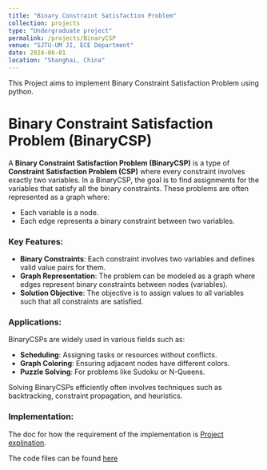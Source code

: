 ```yaml
---
title: "Binary Constraint Satisfaction Problem"
collection: projects
type: "Undergraduate project"
permalink: /projects/BinaryCSP
venue: "SJTU-UM JI, ECE Department"
date: 2024-06-01
location: "Shanghai, China"
---
```


This Project aims to implement Binary Constraint Satisfaction Problem using python.

# Binary Constraint Satisfaction Problem (BinaryCSP)

A **Binary Constraint Satisfaction Problem (BinaryCSP)** is a type of **Constraint Satisfaction Problem (CSP)** where every constraint involves exactly two variables. In a BinaryCSP, the goal is to find assignments for the variables that satisfy all the binary constraints. These problems are often represented as a graph where:
- Each variable is a node.
- Each edge represents a binary constraint between two variables.

### Key Features:
- **Binary Constraints**: Each constraint involves two variables and defines valid value pairs for them.
- **Graph Representation**: The problem can be modeled as a graph where edges represent binary constraints between nodes (variables).
- **Solution Objective**: The objective is to assign values to all variables such that all constraints are satisfied.

### Applications:
BinaryCSPs are widely used in various fields such as:
- **Scheduling**: Assigning tasks or resources without conflicts.
- **Graph Coloring**: Ensuring adjacent nodes have different colors.
- **Puzzle Solving**: For problems like Sudoku or N-Queens.

Solving BinaryCSPs efficiently often involves techniques such as backtracking, constraint propagation, and heuristics.

### Implementation:

The doc for how the requirement of the implementation is [Project explination](../assets/code/VE492/p2/p2.pdf).

The code files can be found [here](../assets/code/VE492/p2/p2)
